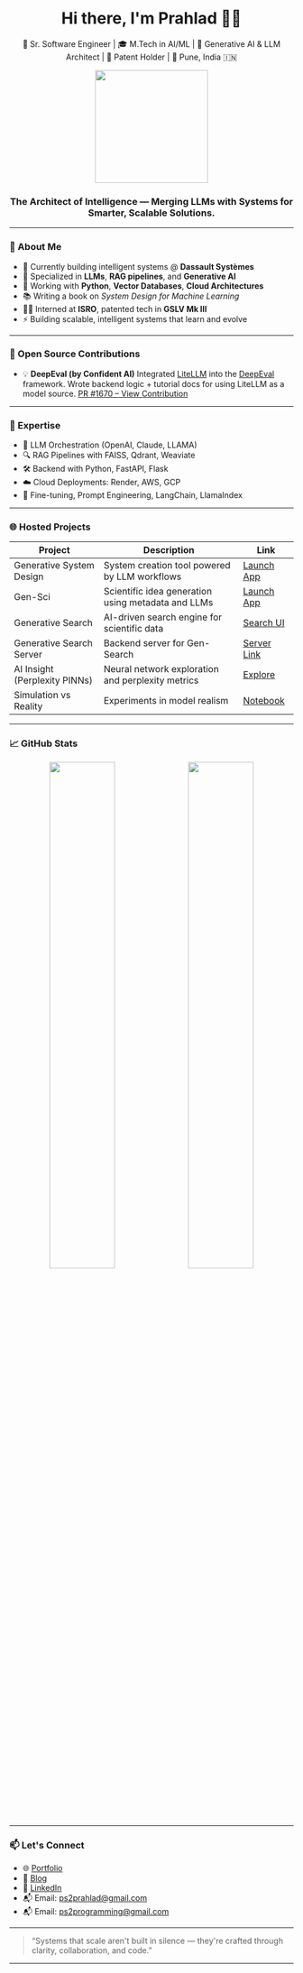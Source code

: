 <h1 align="center">Hi there, I'm Prahlad 👨‍💻</h1>

<p align="center">
  🚀 Sr. Software Engineer | 🎓 M.Tech in AI/ML | 🤖 Generative AI & LLM Architect | 🧠 Patent Holder | 📍 Pune, India 🇮🇳
</p>

<p align="center">
  <img src="https://media.giphy.com/media/qgQUggAC3Pfv687qPC/giphy.gif" width="200" />
</p>
<h3 align="center">The Architect of Intelligence — Merging LLMs with Systems for Smarter, Scalable Solutions.</h3>

---

### 🚀 About Me

- 🔭 Currently building intelligent systems @ **Dassault Systèmes**
- 🧠 Specialized in **LLMs**, **RAG pipelines**, and **Generative AI**
- 🧰 Working with **Python**, **Vector Databases**, **Cloud Architectures**
- 📚 Writing a book on *System Design for Machine Learning*
- 👨‍🚀 Interned at **ISRO**, patented tech in **GSLV Mk III**
- ⚡ Building scalable, intelligent systems that learn and evolve

---

### 🧩 Open Source Contributions

* 💡 **DeepEval (by Confident AI)**
  Integrated [LiteLLM](https://github.com/BerriAI/litellm) into the [DeepEval](https://github.com/confident-ai/deepeval) framework.
  Wrote backend logic + tutorial docs for using LiteLLM as a model source.
  [PR #1670 – View Contribution](https://github.com/confident-ai/deepeval/pull/1670)

---

### 🧠 Expertise

- 🧩 LLM Orchestration (OpenAI, Claude, LLAMA)
- 🔍 RAG Pipelines with FAISS, Qdrant, Weaviate
- 🛠️ Backend with Python, FastAPI, Flask
- ☁️ Cloud Deployments: Render, AWS, GCP
- 🧠 Fine-tuning, Prompt Engineering, LangChain, LlamaIndex

---

### 🌐 Hosted Projects

| Project | Description | Link |
|--------|-------------|------|
| Generative System Design | System creation tool powered by LLM workflows | [Launch App](https://generative-system-design.onrender.com/) |
| Gen-Sci | Scientific idea generation using metadata and LLMs | [Launch App](https://gensci.onrender.com/) |
| Generative Search | AI-driven search engine for scientific data | [Search UI](http://llm-crawler-1.onrender.com/) |
| Generative Search Server | Backend server for Gen-Search | [Server Link](https://llm-crawler-wv6a.onrender.com/) |
| AI Insight (Perplexity PINNs) | Neural network exploration and perplexity metrics | [Explore](https://github.com/ps2program/AI-Insight/blob/main/custom_NN_PINN/perplex.md) |
| Simulation vs Reality | Experiments in model realism | [Notebook](https://github.com/ps2program/Sim-Reality/blob/main/Experimentation/e2_fine_tuned.ipynb) |

---

### 📈 GitHub Stats

<p align="center">
  <img src="https://github-readme-stats.vercel.app/api?username=ps2program&show_icons=true&theme=radical" width="48%" />
  <img src="https://github-readme-streak-stats.herokuapp.com?user=ps2program&theme=radical" width="48%" />
</p>

---

### 📫 Let's Connect

- 🌐 [Portfolio](https://prahlad.pro/)
- 📝 [Blog](https://prahlad.blog/)
- 💼 [LinkedIn](https://www.linkedin.com/in/prahlad-sahu-602930150/)
- 📬 Email: ps2prahlad@gmail.com
- 📬 Email: ps2programming@gmail.com

---

> “Systems that scale aren't built in silence — they're crafted through clarity, collaboration, and code.”

---
